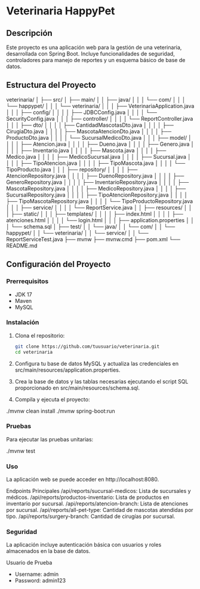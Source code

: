 # Veterinaria HappyPet

## Descripción 

Este proyecto es una aplicación web para la gestión de una veterinaria, desarrollada con Spring Boot. Incluye funcionalidades de seguridad, controladores para manejo de reportes y un esquema básico de base de datos.

## Estructura del Proyecto

veterinaria/
│
├── src/
│ ├── main/
│ │ ├── java/
│ │ │ └── com/
│ │ │ └── happypet/
│ │ │ └── veterinaria/
│ │ │ ├── VeterinariaApplication.java
│ │ │ ├── config/
│ │ │ │ ├── JDBCConfig.java
│ │ │ │ └── SecurityConfig.java
│ │ │ ├── controller/
│ │ │ │ └── ReportController.java
│ │ │ ├── dto/
│ │ │ │ ├── CantidadMascotasDto.java
│ │ │ │ ├── CirugiaDto.java
│ │ │ │ ├── MascotaAtencionDto.java
│ │ │ │ ├── ProductoDto.java
│ │ │ │ └── SucursalMedicoDto.java
│ │ │ ├── model/
│ │ │ │ ├── Atencion.java
│ │ │ │ ├── Dueno.java
│ │ │ │ ├── Genero.java
│ │ │ │ ├── Inventario.java
│ │ │ │ ├── Mascota.java
│ │ │ │ ├── Medico.java
│ │ │ │ ├── MedicoSucursal.java
│ │ │ │ ├── Sucursal.java
│ │ │ │ ├── TipoAtencion.java
│ │ │ │ ├── TipoMascota.java
│ │ │ │ └── TipoProducto.java
│ │ │ ├── repository/
│ │ │ │ ├── AtencionRepository.java
│ │ │ │ ├── DuenoRepository.java
│ │ │ │ ├── GeneroRepository.java
│ │ │ │ ├── InventarioRepository.java
│ │ │ │ ├── MascotaRepository.java
│ │ │ │ ├── MedicoRepository.java
│ │ │ │ ├── SucursalRepository.java
│ │ │ │ ├── TipoAtencionRepository.java
│ │ │ │ ├── TipoMascotaRepository.java
│ │ │ │ └── TipoProductoRepository.java
│ │ │ ├── service/
│ │ │ │ └── ReportService.java
│ │ ├── resources/
│ │ │ ├── static/
│ │ │ ├── templates/
│ │ │ │ ├── index.html
│ │ │ │ ├── atenciones.html
│ │ │ │ └── login.html
│ │ │ ├── application.properties
│ │ │ └── schema.sql
│ ├── test/
│ │ └── java/
│ │ └── com/
│ │ └── happypet/
│ │ └── veterinaria/
│ │ └── service/
│ │ └── ReportServiceTest.java
├── mvnw
├── mvnw.cmd
├── pom.xml
└── README.md


## Configuración del Proyecto

### Prerrequisitos

- JDK 17
- Maven
- MySQL

### Instalación

1. Clona el repositorio:

   ```bash
   git clone https://github.com/tuusuario/veterinaria.git
   cd veterinaria


2. Configura tu base de datos MySQL y actualiza las credenciales en src/main/resources/application.properties.

3. Crea la base de datos y las tablas necesarias ejecutando el script SQL proporcionado en src/main/resources/schema.sql.

4. Compila y ejecuta el proyecto:

./mvnw clean install
./mvnw spring-boot:run

### Pruebas
Para ejecutar las pruebas unitarias:

./mvnw test

### Uso
La aplicación web se puede acceder en http://localhost:8080.

Endpoints Principales
/api/reports/sucursal-medicos: Lista de sucursales y médicos.
/api/reports/productos-inventario: Lista de productos en inventario por sucursal.
/api/reports/atencion-branch: Lista de atenciones por sucursal.
/api/reports/all-pet-type: Cantidad de mascotas atendidas por tipo.
/api/reports/surgery-branch: Cantidad de cirugías por sucursal.

### Seguridad
La aplicación incluye autenticación básica con usuarios y roles almacenados en la base de datos.

Usuario de Prueba
- Username: admin
- Password: admin123
